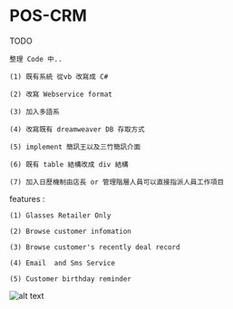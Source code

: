 POS-CRM
=======

TODO

```
整理 Code 中..

(1) 既有系統 從vb 改寫成 C# 

(2) 改寫 Webservice format

(3) 加入多語系

(4) 改寫既有 dreamweaver DB 存取方式

(5) implement 簡訊王以及三竹簡訊介面

(6) 既有 table 結構改成 div 結構

(7) 加入日歷機制由店長 or 管理階層人員可以直接指派人員工作項目
```

features : 
```
(1) Glasses Retailer Only

(2) Browse customer infomation

(3) Browse customer's recently deal record

(4) Email  and Sms Service 

(5) Customer birthday reminder
```


![alt text](https://dl.dropboxusercontent.com/u/23971112/crm.JPG "Title")
